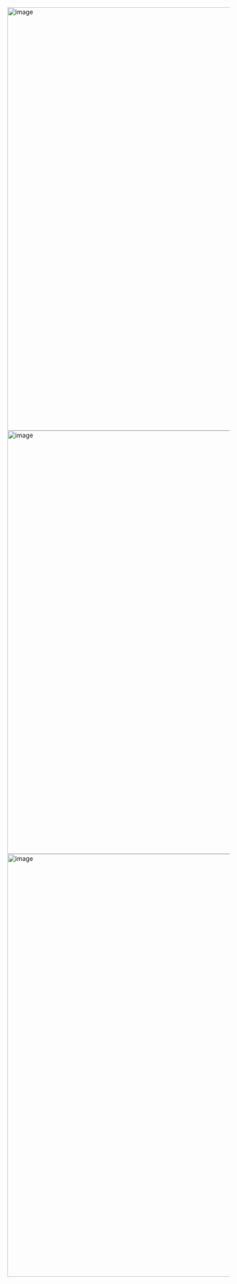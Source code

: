 <img width="959" alt="image" src="https://github.com/user-attachments/assets/b0e5cdfb-05f0-461b-8a52-ce7231cecd2e" />


<img width="959" alt="image" src="https://github.com/user-attachments/assets/2f5a30ef-96ef-42d9-b739-defc387c90ad" />

<img width="958" alt="image" src="https://github.com/user-attachments/assets/54de5c1e-ee51-44ab-b2bf-7b6ed2c766e4" />





